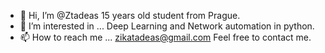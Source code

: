 - 👋 Hi, I’m @Ztadeas 15 years old student from Prague.  
- 👀 I’m interested in ... Deep Learning and Network automation in python.
- 📫 How to reach me ...   zikatadeas@gmail.com  Feel free to contact me.

<!---
Ztadeas/Ztadeas is a ✨ special ✨ repository because its `README.md` (this file) appears on your GitHub profile.
You can click the Preview link to take a look at your changes.
--->
